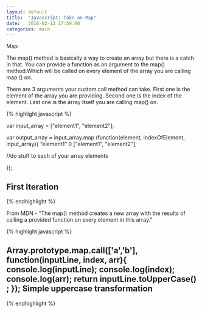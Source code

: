 ```yaml
---
layout: default
title:  "Javascript: Take on Map"
date:   2016-02-12 17:50:00
categories: main
---
```

Map:

The map() method is basically  a way to create an array but there is a catch in that.
You can provide a function as an argument to the map() method.Which will be called on every element of the array you are calling map () on.


There are 3 arguments your custom call method can take. First one is the element of the array you are providing.
Second one is the index of the element. Last one is the array itself you are calling map() on.


{% highlight javascript %}

var input_array = ["element1", "element2"];

var output_array = input_array.map
(function(element, indexOfElement, input_array){
  “element1”                 0             ["element1", "element2"];

  //do stuff to each of your array elements

});

First Iteration
------------------
{% endhighlight %}


From MDN - “The map() method creates a new array with the results of calling a provided function on every element in this array.”

{% highlight javascript %}

Array.prototype.map.call(['a','b'], function(inputLine, index, arr){
    console.log(inputLine);
    console.log(index);
    console.log(arr);
    return inputLine.toUpperCase() ;
});
Simple uppercase transformation
------------------------------------
{% endhighlight %}



